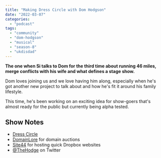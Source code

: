 ```yaml
---
title: "Making Dress Circle with Dom Hodgson"
date: "2022-03-07"
categories: 
  - "podcast"
tags: 
  - "community"
  - "dom-hodgson"
  - "musical"
  - "season-8"
  - "ukdisdad"
---
```


**The one when Si talks to Dom for the third time about running 46 miles, merge conflicts with his wife and what defines a stage show.**

Dom loves joining us and we love having him along, especially when he's got another new project to talk about and how he's fit it around his family lifestyle.

This time, he's been working on an exciting idea for show-goers that's almost ready for the public but currently being alpha tested.

## Show Notes

- [Dress Circle](https://www.dresscircle.co.uk/)
- [DomainLore](https://domainlore.uk) for domain auctions
- [Site44](https://www.site44.com) for hosting quick Dropbox websites
- [@TheHodge](https://twitter.com/TheHodge) on Twitter
